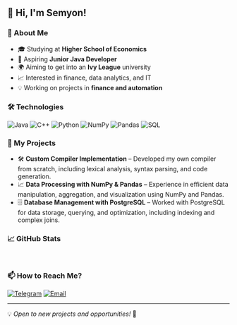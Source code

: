 ## 👋 Hi, I'm Semyon!

### 🚀 About Me
- 🎓 Studying at **Higher School of Economics**
- 💼 Aspiring **Junior Java Developer**
- 🌍 Aiming to get into an **Ivy League** university
- 📈 Interested in finance, data analytics, and IT
- 💡 Working on projects in **finance and automation**

### 🛠️ Technologies
![Java](https://img.shields.io/badge/Java-%23007396.svg?style=for-the-badge&logo=openjdk&logoColor=white)
![C++](https://img.shields.io/badge/C++-00599C?style=for-the-badge&logo=c%2B%2B&logoColor=white)
![Python](https://img.shields.io/badge/Python-3670A0?style=for-the-badge&logo=python&logoColor=ffdd54)
![NumPy](https://img.shields.io/badge/NumPy-013243?style=for-the-badge&logo=numpy&logoColor=white)
![Pandas](https://img.shields.io/badge/Pandas-150458?style=for-the-badge&logo=pandas&logoColor=white)
![SQL](https://img.shields.io/badge/SQL-4479A1?style=for-the-badge&logo=sqlite&logoColor=white)

### 📌 My Projects
- 🛠 **Custom Compiler Implementation** – Developed my own compiler from scratch, including lexical analysis, syntax parsing, and code generation.
- 📈 **Data Processing with NumPy & Pandas** – Experience in efficient data manipulation, aggregation, and visualization using NumPy and Pandas.
- 🗄 **Database Management with PostgreSQL** – Worked with PostgreSQL for data storage, querying, and optimization, including indexing and complex joins.


### 📈 GitHub Stats
<div id="stat" align="center">
    <img src="https://github-profile-summary-cards.vercel.app/api/cards/profile-details?username=sankficeba&theme=github_dark" alt=""/>
    <img src="https://github-profile-summary-cards.vercel.app/api/cards/most-commit-language?username=sankficeba&theme=github_dark" alt=""/>
     <img src="https://github-profile-summary-cards.vercel.app/api/cards/stats?username=sankficeba&theme=github_dark" alt=""/>
</div>

### 📫 How to Reach Me?
[![Telegram](https://img.shields.io/badge/Telegram-2CA5E0?style=for-the-badge&logo=telegram&logoColor=white)](https://t.me/sankficeba)
[![Email](https://img.shields.io/badge/Email-D14836?style=for-the-badge&logo=gmail&logoColor=white)](mailto:095senka095@gmail.com)

---
💡 *Open to new projects and opportunities!* 🚀
